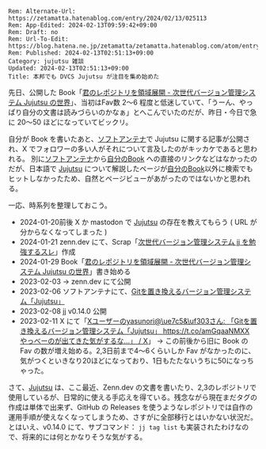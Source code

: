 ```header
Rem: Alternate-Url: https://zetamatta.hatenablog.com/entry/2024/02/13/025113
Rem: App-Edited: 2024-02-13T09:59:42+09:00
Rem: Draft: no
Rem: Url-To-Edit: https://blog.hatena.ne.jp/zetamatta/zetamatta.hatenablog.com/atom/entry/6801883189082738965
Rem: Published: 2024-02-13T02:51:13+09:00
Category: jujutsu 雑談
Updated: 2024-02-13T02:51:13+09:00
Title: 本邦でも DVCS Jujutsu が注目を集め始めた
```
先日、公開した Book「[君のレポジトリを領域展開 - 次世代バージョン管理システム Jujutsu の世界][book]」、当初はFav数 2〜6 程度と低迷していて、「うーん、やっぱり自分の文書は読みづらいのかなぁ」とへこんでいたのだが、昨日・今日で急に 20〜50 ほどになっていてビックリ。

自分が Book を書いたあと、[ソフトアンテナ][softantenna]で Jujutsu に関する記事が公開され、X でフォロワーの多い人がそれについて言及したのがキッカケであると思われる。
別に[ソフトアンテナ][softantenna]から[自分のBook][book] への直接のリンクなどはなかったのだが、日本語で [Jujutsu] について解説したページが[自分のBook][book]以外に検索でもヒットしなかったため、自然とページビューがあがったのではないかと思われる。

一応、時系列を整理しておこう。

+ 2024-01-20前後 X か mastodon で [Jujutsu] の存在を教えてもらう ( URL が分からなくなってしまった )
+ 2024-01-21 zenn.dev にて、Scrap「[次世代バージョン管理システム jj を勉強するスレ][scrap]」作成
+ 2024-01-29 Book「[君のレポジトリを領域展開 - 次世代バージョン管理システム Jujutsu の世界][book]」書き始める
+ 2023-02-03 → zenn.dev にて公開
+ 2023-02-06 ソフトアンテナにて、[Gitを置き換えるバージョン管理システム「Jujutsu」][softantenna]
+ 2023-02-08 jj v0.14.0 公開
+ 2023-02-11 X にて「[Xユーザーのyasunori@\ue7c5&\uf303さん: 「Gitを置き換えるバージョン管理システム「Jujutsu」 https://t.co/amGqaaNMXX やっべーのが出てきた気がするな…」 / X][yasunori]」 → この前後から旧に Book の Fav の数が増え始める。2,3日前まで4〜6くらいしか Fav がなかったのに、気がつくといきなり20ほどになっており、1日もたたないうちに50になっちゃった。

さて、[Jujutsu] は、ここ最近、Zenn.dev の文書を書いたり、2,3のレポジトリで使用しているが、日常的に使える手応えを得ている。残念ながら現在まだタグの作成は単体で出来ず、GitHub の Releases を使うようなレポジトリでは自作の運用手順が使えなくなってしまうため、さすがに全部移行とはいかない状況だ。とはいえ、v0.14.0 にて、サブコマンド： `jj tag list` も実装されたわけなので、将来的には何とかなりそうな気がする。

[Jujutsu]: https://martinvonz.github.io/jj/
[scrap]: https://zenn.dev/zetamatta/scraps/1ebfb6101e26da
[book]: https://zenn.dev/zetamatta/books/c1e309aea68960
[yasunori]: https://twitter.com/YKirin0418/status/1756626251526361225
[softantenna]: https://softantenna.com/blog/jujutsu-replace-git/
